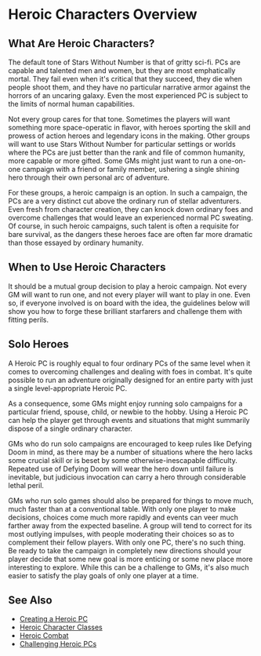 # Heroic Characters Overview

## What Are Heroic Characters?

The default tone of Stars Without Number is that of gritty sci-fi. PCs are capable and talented men and women, but they are most emphatically mortal. They fail even when it's critical that they succeed, they die when people shoot them, and they have no particular narrative armor against the horrors of an uncaring galaxy. Even the most experienced PC is subject to the limits of normal human capabilities.

Not every group cares for that tone. Sometimes the players will want something more space-operatic in flavor, with heroes sporting the skill and prowess of action heroes and legendary icons in the making. Other groups will want to use Stars Without Number for particular settings or worlds where the PCs are just better than the rank and file of common humanity, more capable or more gifted. Some GMs might just want to run a one-on-one campaign with a friend or family member, ushering a single shining hero through their own personal arc of adventure.

For these groups, a heroic campaign is an option. In such a campaign, the PCs are a very distinct cut above the ordinary run of stellar adventurers. Even fresh from character creation, they can knock down ordinary foes and overcome challenges that would leave an experienced normal PC sweating. Of course, in such heroic campaigns, such talent is often a requisite for bare survival, as the dangers these heroes face are often far more dramatic than those essayed by ordinary humanity.

## When to Use Heroic Characters

It should be a mutual group decision to play a heroic campaign. Not every GM will want to run one, and not every player will want to play in one. Even so, if everyone involved is on board with the idea, the guidelines below will show you how to forge these brilliant starfarers and challenge them with fitting perils.

## Solo Heroes

A Heroic PC is roughly equal to four ordinary PCs of the same level when it comes to overcoming challenges and dealing with foes in combat. It's quite possible to run an adventure originally designed for an entire party with just a single level-appropriate Heroic PC.

As a consequence, some GMs might enjoy running solo campaigns for a particular friend, spouse, child, or newbie to the hobby. Using a Heroic PC can help the player get through events and situations that might summarily dispose of a single ordinary character.

GMs who do run solo campaigns are encouraged to keep rules like Defying Doom in mind, as there may be a number of situations where the hero lacks some crucial skill or is beset by some otherwise-inescapable difficulty. Repeated use of Defying Doom will wear the hero down until failure is inevitable, but judicious invocation can carry a hero through considerable lethal peril.

GMs who run solo games should also be prepared for things to move much, much faster than at a conventional table. With only one player to make decisions, choices come much more rapidly and events can veer much farther away from the expected baseline. A group will tend to correct for its most outlying impulses, with people moderating their choices so as to complement their fellow players. With only one PC, there's no such thing. Be ready to take the campaign in completely new directions should your player decide that some new goal is more enticing or some new place more interesting to explore. While this can be a challenge to GMs, it's also much easier to satisfy the play goals of only one player at a time.

## See Also

- [Creating a Heroic PC](heroic-character-creation.md)
- [Heroic Character Classes](heroic-character-classes.md)
- [Heroic Combat](heroic-combat.md)
- [Challenging Heroic PCs](challenging-heroic-pcs.md)
